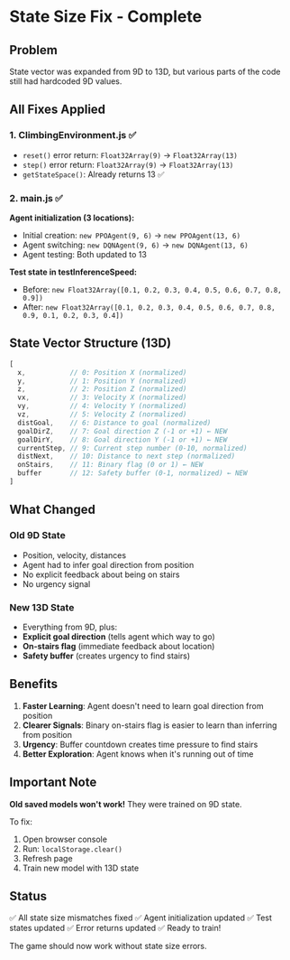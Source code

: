 # State Size Fix - Complete

## Problem
State vector was expanded from 9D to 13D, but various parts of the code still had hardcoded 9D values.

## All Fixes Applied

### 1. ClimbingEnvironment.js ✅
- `reset()` error return: `Float32Array(9)` → `Float32Array(13)`
- `step()` error return: `Float32Array(9)` → `Float32Array(13)`
- `getStateSpace()`: Already returns 13 ✅

### 2. main.js ✅
**Agent initialization (3 locations):**
- Initial creation: `new PPOAgent(9, 6)` → `new PPOAgent(13, 6)`
- Agent switching: `new DQNAgent(9, 6)` → `new DQNAgent(13, 6)`
- Agent testing: Both updated to 13

**Test state in testInferenceSpeed:**
- Before: `new Float32Array([0.1, 0.2, 0.3, 0.4, 0.5, 0.6, 0.7, 0.8, 0.9])`
- After: `new Float32Array([0.1, 0.2, 0.3, 0.4, 0.5, 0.6, 0.7, 0.8, 0.9, 0.1, 0.2, 0.3, 0.4])`

## State Vector Structure (13D)

```javascript
[
  x,           // 0: Position X (normalized)
  y,           // 1: Position Y (normalized)
  z,           // 2: Position Z (normalized)
  vx,          // 3: Velocity X (normalized)
  vy,          // 4: Velocity Y (normalized)
  vz,          // 5: Velocity Z (normalized)
  distGoal,    // 6: Distance to goal (normalized)
  goalDirZ,    // 7: Goal direction Z (-1 or +1) ← NEW
  goalDirY,    // 8: Goal direction Y (-1 or +1) ← NEW
  currentStep, // 9: Current step number (0-10, normalized)
  distNext,    // 10: Distance to next step (normalized)
  onStairs,    // 11: Binary flag (0 or 1) ← NEW
  buffer       // 12: Safety buffer (0-1, normalized) ← NEW
]
```

## What Changed

### Old 9D State
- Position, velocity, distances
- Agent had to infer goal direction from position
- No explicit feedback about being on stairs
- No urgency signal

### New 13D State
- Everything from 9D, plus:
- **Explicit goal direction** (tells agent which way to go)
- **On-stairs flag** (immediate feedback about location)
- **Safety buffer** (creates urgency to find stairs)

## Benefits

1. **Faster Learning**: Agent doesn't need to learn goal direction from position
2. **Clearer Signals**: Binary on-stairs flag is easier to learn than inferring from position
3. **Urgency**: Buffer countdown creates time pressure to find stairs
4. **Better Exploration**: Agent knows when it's running out of time

## Important Note

**Old saved models won't work!** They were trained on 9D state.

To fix:
1. Open browser console
2. Run: `localStorage.clear()`
3. Refresh page
4. Train new model with 13D state

## Status

✅ All state size mismatches fixed
✅ Agent initialization updated
✅ Test states updated
✅ Error returns updated
✅ Ready to train!

The game should now work without state size errors.
